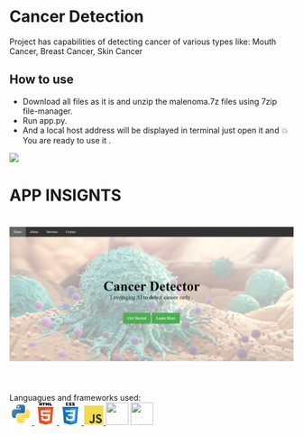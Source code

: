 <h1>Cancer Detection</h1>
<p> Project has capabilities of detecting cancer of various types like: Mouth Cancer, Breast Cancer, Skin Cancer</p>

<h2>How to use</h2>
<ul>
  <li> Download all files as it is and unzip the malenoma.7z files using 7zip file-manager. </li>
  <li> Run app.py.</li>
  <li> And a local host address will be displayed in terminal just open it and 💥 You are ready to use it .</li>
</ul>
<img src='https://i.sstatic.net/0xs1f.png' width='500'>

<h1> APP INSIGNTS</h1>
<h1><img src='Screenshot 2024-06-22 174403.png'></h1>
<img scr=''>
<img>

Languagues and frameworks used:
<br>
<a href="https://www.python.org" target="_blank" rel="noreferrer"> <img src="https://raw.githubusercontent.com/devicons/devicon/master/icons/python/python-original.svg" alt="python" width="40" height="40"/>
<a href="https://www.w3.org/html/" target="_blank" rel="noreferrer"> <img src="https://raw.githubusercontent.com/devicons/devicon/master/icons/html5/html5-original-wordmark.svg" alt="html5" width="40" height="40"/>
<a href="https://www.w3schools.com/css/" target="_blank" rel="noreferrer"> <img src="https://raw.githubusercontent.com/devicons/devicon/master/icons/css3/css3-original-wordmark.svg" alt="css3" width="40" height="40"/> </a> 
<a href="https://developer.mozilla.org/en-US/docs/Web/JavaScript" target="_blank" rel="noreferrer"> <img src="https://raw.githubusercontent.com/devicons/devicon/master/icons/javascript/javascript-original.svg" alt="javascript" width="35" height="35"/> </a>
<a><img src='https://www.vectorlogo.zone/logos/tensorflow/tensorflow-icon.svg' height='40' width= '40'/></a>
<a><img src='https://www.vectorlogo.zone/logos/pocoo_flask/pocoo_flask-ar21.svg' height='40' width= '40' color='white'/></a>

